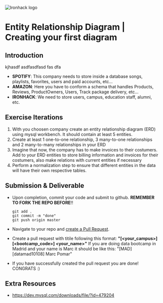 ![Ironhack logo](https://i.imgur.com/1QgrNNw.png)

# Entity Relationship Diagram | Creating your first diagram

## Introduction

kjhasdf
asdfasdfasd
fas
dfa

* **SPOTIFY**: This company needs to store inside a database songs, playlists, favorites, users and paid accounts, etc...
* **AMAZON**: Here you have to conform a schema that handles Products, Reviews, ProductOwners, Users, Track package delivery, etc…
* **IRONHACK**: We need to store users, campus, education staff, alumni, etc.

## Exercise Iterations

1. With you choosen company create an entity relationship diagram (ERD) using mysql workbench. It should contain at least 5 entities.
2. Create at least 1 one-to-one relationship, 3 many-to-one relationships and 2 many-to-many relationships in your ERD
3. Imagine that now, the company has to make invoices to their costumers. Add to your ERD entities to store billing information and invoices for their costumers, also make relations with current entities if necessary
4. Perform a normalization step to ensure that different entities in the data will have their own respective tables.

## Submission & Deliverable

- Upon completion, commit your code and submit to github. **REMEMBER TO FORK THE REPO BEFORE**!!

  ```
  git add .
  git commit -m "done"
  git push origin master
  ```

- Navigate to your repo and [create a Pull Request](https://help.github.com/articles/creating-a-pull-request/).
- Create a pull request with titile following this format: **"[<your_campus>][<bootcamp_code>] <your_name>"**
  If you are doing data bootcamp in Madrid and your name is Marc it should be like this: "[MAD][datamad10108] Marc Pomar"
- If you have successfully created the pull request you are done!  CONGRATS :)


## Extra Resources
- https://dev.mysql.com/downloads/file/?id=479204
